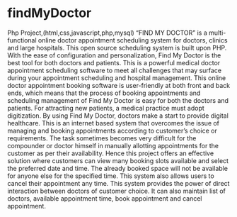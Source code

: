 # findMyDoctor
Php Project,(html,css,javascript,php,mysql)
“FIND MY DOCTOR” is a multi-functional online doctor appointment
scheduling system for doctors, clinics and large hospitals. This open source scheduling
system is built upon PHP. With the ease of configuration and personalization, Find My
Doctor is the best tool for both doctors and patients. This is a powerful medical doctor
appointment scheduling software to meet all challenges that may surface during your
appointment scheduling and hospital management. This online doctor appointment booking
software is user-friendly at both front and back ends, which means that the process of
booking appointments and scheduling management of Find My Doctor is easy for both the
doctors and patients. For attracting new patients, a medical practice must adopt digitization.
By using Find My Doctor, doctors make a start to provide digital healthcare. This is an
internet based system that overcomes the issue of managing and booking appointments
according to customer’s choice or requirements. The task sometimes becomes very difficult
for the compounder or doctor himself in manually allotting appointments for the customer as
per their availability. Hence this project offers an effective solution where customers can
view many booking slots available and select the preferred date and time. The already booked
space will not be available for anyone else for the specified time. This system also allows
users to cancel their appointment any time. This system provides the power of direct
interaction between doctors of customer choice. It can also maintain list of doctors, available
appointment time, book appointment and cancel appointment.

